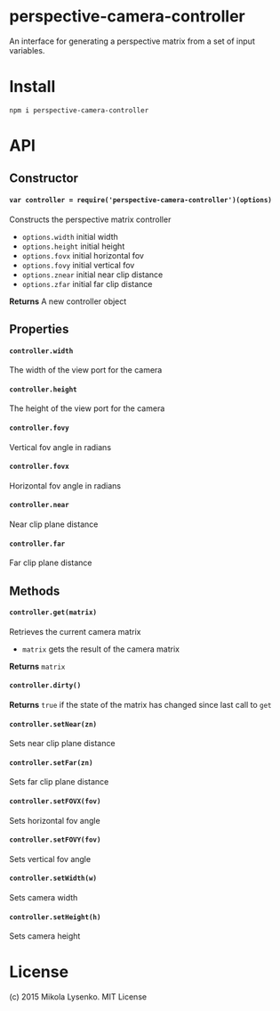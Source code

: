 perspective-camera-controller
=============================
An interface for generating a perspective matrix from a set of input variables.

# Install

```
npm i perspective-camera-controller
```

# API

## Constructor

#### `var controller = require('perspective-camera-controller')(options)`
Constructs the perspective matrix controller

* `options.width` initial width
* `options.height` initial height
* `options.fovx` initial horizontal fov
* `options.fovy` initial vertical fov
* `options.znear` initial near clip distance
* `options.zfar` initial far clip distance

**Returns** A new controller object

## Properties

#### `controller.width`
The width of the view port for the camera

#### `controller.height`
The height of the view port for the camera

#### `controller.fovy`
Vertical fov angle in radians

#### `controller.fovx`
Horizontal fov angle in radians

#### `controller.near`
Near clip plane distance

#### `controller.far`
Far clip plane distance

## Methods

#### `controller.get(matrix)`
Retrieves the current camera matrix

* `matrix` gets the result of the camera matrix

**Returns** `matrix`

#### `controller.dirty()`
**Returns** `true` if the state of the matrix has changed since last call to `get`

#### `controller.setNear(zn)`
Sets near clip plane distance

#### `controller.setFar(zn)`
Sets far clip plane distance

#### `controller.setFOVX(fov)`
Sets horizontal fov angle

#### `controller.setFOVY(fov)`
Sets vertical fov angle

#### `controller.setWidth(w)`
Sets camera width

#### `controller.setHeight(h)`
Sets camera height

# License
(c) 2015 Mikola Lysenko. MIT License